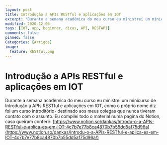 ```yaml
---
layout: post
title: Introdução a APIs RESTful e aplicações em IOT
excerpt: "Durante a semana acadêmica do meu curso eu ministrei um minicurso de Introdução a APIs RESTful e aplicações em IOT,  Eu compilei todo o material numa pagina do Notion, caso queiram conferir"
modified: 2020-12-06
tags: [IOT, app, beginner, dicas, API, RESTAPI]
comments: false
pinned: false
Categories: [Artigos]
image:
  feature: RESTful.png
---
```

# Introdução a APIs RESTful e aplicações em IOT

Durante a semana acadêmica do meu curso eu ministrei um minicurso de Introdução a APIs RESTful e aplicações em IOT, como o próprio nome diz foi um curso introditório- destinado aos meus colegas que nunca tiveram contato com o assunto.  Eu compilei todo o material numa pagina do Notion, caso queiram conferir:
[https://www.notion.so/dankas/Introdu-o-a-APIs-RESTful-e-aplica-es-em-IOT-4c7b7e77b8ca4870b7b55dd5af75d96a](https://www.notion.so/dankas/Introdu-o-a-APIs-RESTful-e-aplica-es-em-IOT-4c7b7e77b8ca4870b7b55dd5af75d96a/)


 